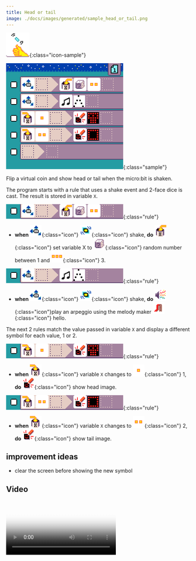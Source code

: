 ```yaml
---
title: Head or tail
image: ./docs/images/generated/sample_head_or_tail.png
---
```


![Head or tail icon](../images/generated/icon_sample_head_or_tail.png){:class="icon-sample"}

![Head or tail MicroCode program](../images/generated/sample_head_or_tail.png){:class="sample"}

Flip a virtual coin and show head or tail when the micro:bit is shaken.

The program starts with a rule that uses
a shake event and 2-face dice is cast. The result is stored in variable `X`.

![when shake, set variable X to random number up to 2](../images/generated/sample_head_or_tail_page_1_rule_1.png){:class="rule"}

-   **when** ![accelerometer](../images/generated/icon_S3.png){:class="icon"} ![shake](../images/generated/icon_F17_shake.png){:class="icon"} shake, **do** ![set variable X](../images/generated/icon_A9A.png){:class="icon"} set variable X to ![dice](../images/generated/icon_M22.png){:class="icon"} random number between 1 and ![value 3](../images/generated/icon_M8.png){:class="icon"} 3.

![when shake, play an arpeggio](../images/generated/sample_head_or_tail_page_1_rule_2.png){:class="rule"}

-   **when** ![accelerometer](../images/generated/icon_S3.png){:class="icon"} ![shake](../images/generated/icon_F17_shake.png){:class="icon"} shake, **do** ![speaker](../images/generated/icon_A2.png){:class="icon"}play an arpeggio using the melody maker ![emoji slide](../images/generated/icon_M19slide.png){:class="icon"} hello.

The next 2 rules match the value passed in variable `X`
and display a different symbol for each value, 1 or 2.

![when variable X changed to 1, show head](../images/generated/sample_head_or_tail_page_1_rule_3.png){:class="rule"}

-   **when** ![variable X changed](../images/generated/icon_S9A.png){:class="icon"} variable `X` changes to ![value 1](../images/generated/icon_M6.png){:class="icon"} 1, **do** ![screen](../images/generated/icon_A5.png){:class="icon"} show head image.

![when variable X changed to 2, show tail](../images/generated/sample_head_or_tail_page_1_rule_4.png){:class="rule"}

-   **when** ![variable X changed](../images/generated/icon_S9A.png){:class="icon"} variable `X` changes to ![value 2](../images/generated/icon_M7.png){:class="icon"} 2, **do** ![screen](../images/generated/icon_A5.png){:class="icon"} show tail image.

## improvement ideas

-   clear the screen before showing the new symbol

## Video

<video class="sample" poster="../videos/head-or-tail.png" src="../videos/head-or-tail.mp4" controls="true"></video>
